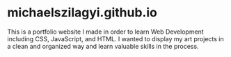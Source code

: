 # michaelszilagyi.github.io

This is a portfolio website I made in order to learn Web Development including CSS, JavaScript, and HTML. 
I wanted to display my art projects in a clean and organized way and learn valuable skills in the process. 
